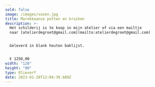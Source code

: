 ```yaml
---
sold: false
image: /images/vazen.jpg
title: Marokkaanse potten en kruiken
description: >-
  Het schilderij is te koop in mijn atelier of via een mailtje
  naar [atelierdegroet@gmail.com](mailto:atelierdegroet@gmail.com)


  Geleverd in blank houten baklijst.


  € 1250,00
width: "120"
height: "80"
type: Olieverf
date: 2023-01-28T12:04:39.689Z
---
```

